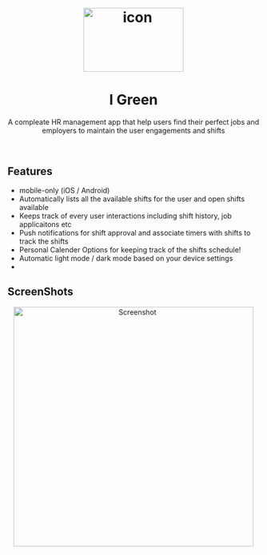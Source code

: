<h1 align="center">
  <br>
 <img alt="icon" width="200" height="128" src="https://user-images.githubusercontent.com/46653727/109748094-435eb580-7ba6-11eb-858e-f7646a517350.png">
 </h1>
<h1 align="center">
  I Green
</h1>

<div align="center">
  
  A compleate HR management app that help users find their perfect jobs and employers to maintain the user engagements and shifts
</div>
<br />


## Features

*  mobile-only (iOS / Android)
* Automatically lists all the available shifts for the user and open shifts available
* Keeps track of every user interactions including shift history, job applicaitons etc
* Push notifications for shift approval and associate timers with shifts to track the shifts
* Personal Calender Options for keeping track of the  shifts schedule!
* Automatic light mode / dark mode based on your device settings
* 
## ScreenShots
<div align="center">
    <img alt="Screenshot" src="https://user-images.githubusercontent.com/46653727/109749625-0647f280-7ba9-11eb-9ff6-22f18c657198.jpg" height="480"> 
</div>


